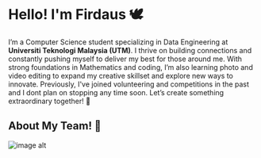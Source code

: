 # Hello! I'm Firdaus 🕊

I’m a Computer Science student specializing in Data Engineering at **Universiti Teknologi Malaysia (UTM)**. I thrive on building connections and constantly pushing myself to deliver my best for those around me. With strong foundations in Mathematics and coding, I’m also learning photo and video editing to expand my creative skillset and explore new ways to innovate. Previously, I've joined volunteering and competitions in the past and I dont plan on stopping any time soon. Let’s create something extraordinary together! 🤍




## About My Team! 🤝
![image alt](https://github.com/miqbaltariq/SECP1513202420251/blob/97c1ea8a92e661ae0067a640f709ded1182ac91b/03/firdauslani03/Phang%20Souh%20Xin%20(1).png)


